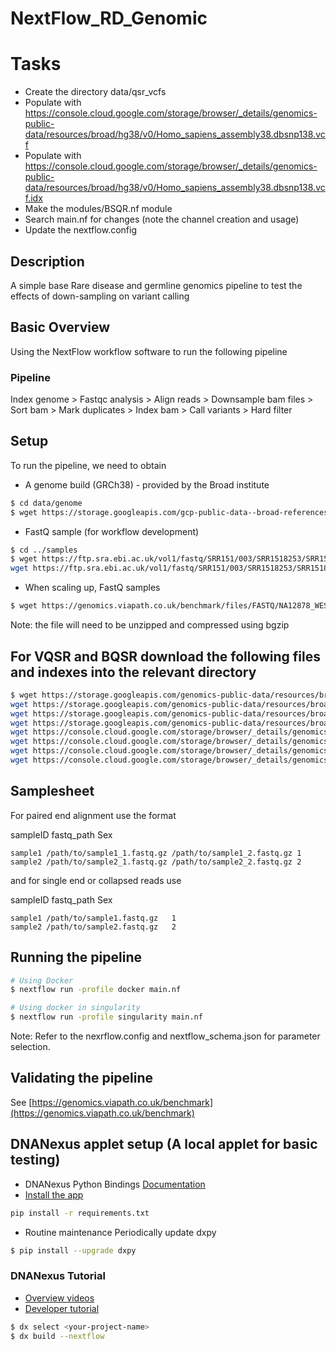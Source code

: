 # NextFlow_RD_Genomic

# Tasks

- Create the directory data/qsr_vcfs
- Populate with https://console.cloud.google.com/storage/browser/_details/genomics-public-data/resources/broad/hg38/v0/Homo_sapiens_assembly38.dbsnp138.vcf
- Populate with https://console.cloud.google.com/storage/browser/_details/genomics-public-data/resources/broad/hg38/v0/Homo_sapiens_assembly38.dbsnp138.vcf.idx
- Make the modules/BSQR.nf module
- Search main.nf for changes (note the channel creation and usage)
- Update the nextflow.config

## Description

A simple base Rare disease and germline genomics pipeline to test the effects of down-sampling on variant calling

## Basic Overview
Using the NextFlow workflow software to run the following pipeline

### Pipeline
Index genome > Fastqc analysis > Align reads > Downsample bam files > Sort bam > Mark duplicates > Index bam > 
Call variants > Hard filter

## Setup
To run the pipeline, we need to obtain 

- A genome build (GRCh38) - provided by the Broad institute
```bash
$ cd data/genome
$ wget https://storage.googleapis.com/gcp-public-data--broad-references/hg38/v0/Homo_sapiens_assembly38.fasta
```
- FastQ sample (for workflow development)
```bash
$ cd ../samples
$ wget https://ftp.sra.ebi.ac.uk/vol1/fastq/SRR151/003/SRR1518253/SRR1518253_1.fastq.gz && \
wget https://ftp.sra.ebi.ac.uk/vol1/fastq/SRR151/003/SRR1518253/SRR1518253_2.fastq.gz && \
```
- When scaling up, FastQ samples
```bash
$ wget https://genomics.viapath.co.uk/benchmark/files/FASTQ/NA12878_WES.zip
```
Note: the file will need to be unzipped and compressed using bgzip

## For VQSR and BQSR download the following files and indexes into the relevant directory
```bash
$ wget https://storage.googleapis.com/genomics-public-data/resources/broad/hg38/v0/1000G_phase1.snps.high_confidence.hg38.vcf.gz &&
wget https://storage.googleapis.com/genomics-public-data/resources/broad/hg38/v0/Mills_and_1000G_gold_standard.indels.hg38.vcf.gz &&
wget https://storage.googleapis.com/genomics-public-data/resources/broad/hg38/v0/hapmap_3.3.hg38.vcf.gz &&
wget https://storage.googleapis.com/genomics-public-data/resources/broad/hg38/v0/1000G_omni2.5.hg38.vcf.gz &&
wget https://console.cloud.google.com/storage/browser/_details/genomics-public-data/resources/broad/hg38/v0/Homo_sapiens_assembly38.dbsnp138.vcf.idx &&
wget https://console.cloud.google.com/storage/browser/_details/genomics-public-data/resources/broad/hg38/v0/1000G_phase1.snps.high_confidence.hg38.vcf.gz.tbi &&
wget https://console.cloud.google.com/storage/browser/_details/genomics-public-data/resources/broad/hg38/v0/Mills_and_1000G_gold_standard.indels.hg38.vcf.gz.tbi &&
wget https://console.cloud.google.com/storage/browser/_details/genomics-public-data/resources/broad/hg38/v0/hapmap_3.3.hg38.vcf.gz.tbi
```

## Samplesheet
For paired end alignment use the format

sampleID	fastq_path	Sex
```
sample1 /path/to/sample1_1.fastq.gz	/path/to/sample1_2.fastq.gz	1
sample2 /path/to/sample2_1.fastq.gz	/path/to/sample2_2.fastq.gz	2
```

and for single end or collapsed reads use

sampleID	fastq_path	Sex
```
sample1 /path/to/sample1.fastq.gz	1
sample2 /path/to/sample2.fastq.gz	2
```

## Running the pipeline
```bash
# Using Docker
$ nextflow run -profile docker main.nf

# Using docker in singularity
$ nextflow run -profile singularity main.nf
```
Note: Refer to the nexrflow.config and nextflow_schema.json for parameter selection. 

## Validating the pipeline
See [https://genomics.viapath.co.uk/benchmark](https://genomics.viapath.co.uk/benchmark)

## DNANexus applet setup (A local applet for basic testing)
- DNANexus Python Bindings [Documentation](https://github.com/dnanexus/dx-toolkit) 
- [Install the app](https://documentation.dnanexus.com/downloads) 
```bash
pip install -r requirements.txt
```
- Routine maintenance
Periodically update dxpy
```bash
$ pip install --upgrade dxpy
```

### DNANexus Tutorial
- [Overview videos](https://documentation.dnanexus.com/getting-started)
- [Developer tutorial](https://documentation.dnanexus.com/getting-started/developer-quickstart)
```bash
$ dx select <your-project-name>
$ dx build --nextflow
```